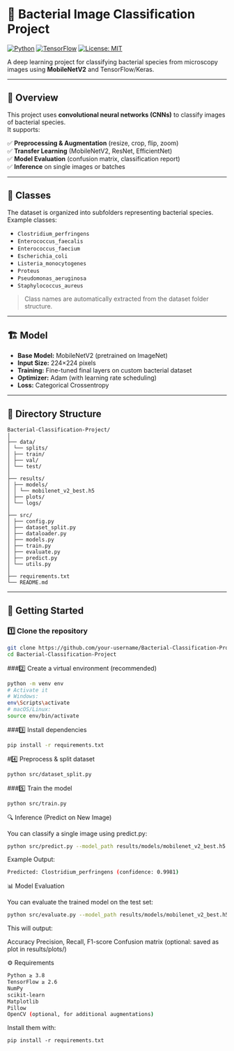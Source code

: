 # 🧫 Bacterial Image Classification Project

[![Python](https://img.shields.io/badge/Python-3.8+-blue.svg)](https://www.python.org/)
[![TensorFlow](https://img.shields.io/badge/TensorFlow-2.x-orange.svg)](https://www.tensorflow.org/)
[![License: MIT](https://img.shields.io/badge/License-MIT-green.svg)](LICENSE)

A deep learning project for classifying bacterial species from microscopy images using **MobileNetV2** and TensorFlow/Keras.

---

## 📌 Overview

This project uses **convolutional neural networks (CNNs)** to classify images of bacterial species.  
It supports:

✅ **Preprocessing & Augmentation** (resize, crop, flip, zoom)  
✅ **Transfer Learning** (MobileNetV2, ResNet, EfficientNet)  
✅ **Model Evaluation** (confusion matrix, classification report)  
✅ **Inference** on single images or batches  

---

## 🧬 Classes

The dataset is organized into subfolders representing bacterial species. Example classes:

- `Clostridium_perfringens`
- `Enterococcus_faecalis`
- `Enterococcus_faecium`
- `Escherichia_coli`
- `Listeria_monocytogenes`
- `Proteus`
- `Pseudomonas_aeruginosa`
- `Staphylococcus_aureus`

> Class names are automatically extracted from the dataset folder structure.

---

## 🏗️ Model

- **Base Model:** MobileNetV2 (pretrained on ImageNet)
- **Input Size:** 224×224 pixels
- **Training:** Fine-tuned final layers on custom bacterial dataset
- **Optimizer:** Adam (with learning rate scheduling)
- **Loss:** Categorical Crossentropy

---

## 📁 Directory Structure

```
Bacterial-Classification-Project/
│
├── data/
│ └── splits/
│ ├── train/
│ ├── val/
│ └── test/
│
├── results/
│ ├── models/
│ │ └── mobilenet_v2_best.h5
│ ├── plots/
│ └── logs/
│
├── src/
│ ├── config.py
│ ├── dataset_split.py
│ ├── dataloader.py
│ ├── models.py
│ ├── train.py
│ ├── evaluate.py
│ ├── predict.py
│ └── utils.py
│
├── requirements.txt
└── README.md

```

---

## 🚀 Getting Started

### 1️⃣ Clone the repository

```bash
git clone https://github.com/your-username/Bacterial-Classification-Project.git
cd Bacterial-Classification-Project
```

###2️⃣ Create a virtual environment (recommended)

```bash
python -m venv env
# Activate it
# Windows:
env\Scripts\activate
# macOS/Linux:
source env/bin/activate
```
###3️⃣ Install dependencies

```bash
pip install -r requirements.txt
```
#4️⃣ Preprocess & split dataset

```bash
python src/dataset_split.py
```
###5️⃣ Train the model

```bash
python src/train.py
```
🔍 Inference (Predict on New Image)

You can classify a single image using predict.py:

```bash
python src/predict.py --model_path results/models/mobilenet_v2_best.h5 --image "data/splits/test/Clostridium_perfringens/01_aug2.jpg"
```
Example Output:

```bash
Predicted: Clostridium_perfringens (confidence: 0.9981)
```

📊 Model Evaluation

You can evaluate the trained model on the test set:
```bash
python src/evaluate.py --model_path results/models/mobilenet_v2_best.h5
```
This will output:

Accuracy
Precision, Recall, F1-score
Confusion matrix (optional: saved as plot in results/plots/)

⚙️ Requirements

```bash
Python ≥ 3.8
TensorFlow ≥ 2.6
NumPy
scikit-learn
Matplotlib
Pillow
OpenCV (optional, for additional augmentations)
```

Install them with:
```
pip install -r requirements.txt
```
